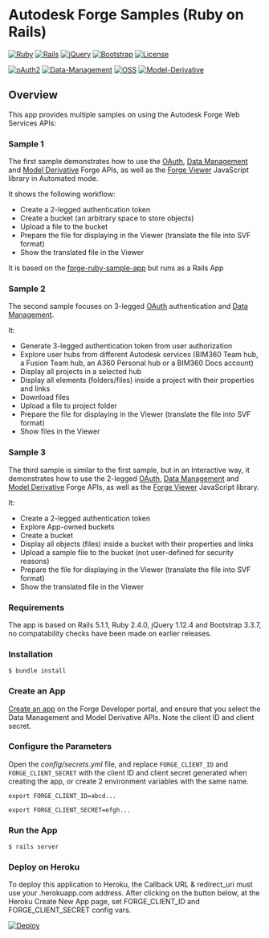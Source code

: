 # Autodesk Forge Samples (Ruby on Rails)

[![Ruby](https://img.shields.io/badge/ruby-2.4.0-blue.svg)](https://www.ruby-lang.org/en/)
[![Rails](https://img.shields.io/badge/rails-5.1.1-blue.svg)](http://rubyonrails.org/)
[![jQuery](https://img.shields.io/badge/jquery-1.12.4-blue.svg)](https://jquery.com/)
[![Bootstrap](https://img.shields.io/badge/bootstrap-3.3.7-blue.svg)](http://getbootstrap.com/)
[![License](http://img.shields.io/:license-mit-blue.svg)](http://opensource.org/licenses/MIT)

[![oAuth2](https://img.shields.io/badge/oAuth2-v1-green.svg)](http://developer.autodesk.com/)
[![Data-Management](https://img.shields.io/badge/Data%20Management-v2-green.svg)](http://developer.autodesk.com/)
[![OSS](https://img.shields.io/badge/OSS-v2-green.svg)](http://developer.autodesk.com/)
[![Model-Derivative](https://img.shields.io/badge/Model%20Derivative-v2-green.svg)](http://developer.autodesk.com/)

## Overview
This app provides multiple samples on using the Autodesk Forge Web Services APIs:

### Sample 1
The first sample demonstrates how to use the [OAuth](https://developer.autodesk.com/en/docs/oauth/v2/overview/),
 [Data Management](https://developer.autodesk.com/en/docs/data/v2/overview/)
 and [Model Derivative](https://developer.autodesk.com/en/docs/model-derivative/v2/overview/) Forge APIs,
 as well as the [Forge Viewer](https://developer.autodesk.com/en/docs/viewer/v2/overview/) JavaScript library in Automated mode.

It shows the following workflow:

* Create a 2-legged authentication token
* Create a bucket (an arbitrary space to store objects)
* Upload a file to the bucket
* Prepare the file for displaying in the Viewer (translate the file into SVF format)
* Show the translated file in the Viewer

It is based on the [forge-ruby-sample-app](https://github.com/Autodesk-Forge/forge-ruby-sample-app) but runs as a Rails App

### Sample 2
The second sample focuses on 3-legged [OAuth](https://developer.autodesk.com/en/docs/oauth/v2/overview/) authentication
 and [Data Management](https://developer.autodesk.com/en/docs/data/v2/overview/).
 
It:

* Generate 3-legged authentication token from user authorization
* Explore user hubs from different Autodesk services
  (BIM360 Team hub, a Fusion Team hub, an A360 Personal hub or a BIM360 Docs account)
* Display all projects in a selected hub
* Display all elements (folders/files) inside a project with their properties and links
* Download files
* Upload a file to project folder
* Prepare the file for displaying in the Viewer (translate the file into SVF format)
* Show files in the Viewer

### Sample 3
The third sample is similar to the first sample, but in an Interactive way,
 it demonstrates how to use the 2-legged [OAuth](https://developer.autodesk.com/en/docs/oauth/v2/overview/),
 [Data Management](https://developer.autodesk.com/en/docs/data/v2/overview/)
 and [Model Derivative](https://developer.autodesk.com/en/docs/model-derivative/v2/overview/) Forge APIs,
 as well as the [Forge Viewer](https://developer.autodesk.com/en/docs/viewer/v2/overview/) JavaScript library.

It:

* Create a 2-legged authentication token
* Explore App-owned buckets
* Create a bucket
* Display all objects (files) inside a bucket with their properties and links
* Upload a sample file to the bucket (not user-defined for security reasons)
* Prepare the file for displaying in the Viewer (translate the file into SVF format)
* Show the translated file in the Viewer

### Requirements
The app is based on Rails 5.1.1, Ruby 2.4.0, jQuery 1.12.4 and Bootstrap 3.3.7, 
no compatability checks have been made on earlier releases.

### Installation
```$ bundle install ```

### Create an App

[Create an app](https://developer.autodesk.com/en/docs/oauth/v2/tutorials/create-app/) on the Forge Developer portal, and ensure that you select the Data Management and Model Derivative APIs. Note the client ID and client secret.

### Configure the Parameters

Open the *config/secrets.yml* file, and replace `FORGE_CLIENT_ID` and `FORGE_CLIENT_SECRET` with the client ID and client secret generated when creating the app, or create 2 environment variables with the same name.

```export FORGE_CLIENT_ID=abcd... ```

```export FORGE_CLIENT_SECRET=efgh... ```

### Run the App
```$ rails server ```

### Deploy on Heroku
To deploy this application to Heroku, the Callback URL & redirect_uri must use your .herokuapp.com address. After clicking on the button below, at the Heroku Create New App page, set FORGE_CLIENT_ID and FORGE_CLIENT_SECRET config vars.

[![Deploy](https://www.herokucdn.com/deploy/button.svg)](https://heroku.com/deploy?template=https://github.com/ahmad-hisham/forge-tutorial)

